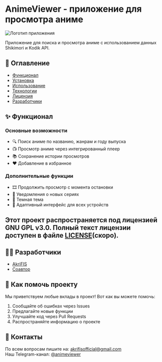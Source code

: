 # AnimeViewer - приложение для просмотра аниме

![Логотип приложения](app-icon.png)

Приложение для поиска и просмотра аниме с использованием данных Shikimori и Kodik API.

## 📌 Оглавление
- [Функционал](#-функционал)
- [Установка](#-установка)
- [Использование](#-использование)
- [Технологии](#-технологии)
- [Лицензия](#-лицензия)
- [Разработчики](#-разработчики)

## ✨ Функционал

### Основные возможности
- 🔍 Поиск аниме по названию, жанрам и году выпуска
- 📺 Просмотр аниме через интегрированный плеер
- 📚 Сохранение истории просмотров
- ❤️ Добавление в избранное

### Дополнительные функции
- 🎞️ Продолжить просмотр с момента остановки
- 🔔 Уведомления о новых сериях
- 🌙 Темная тема
- 📱 Адаптивный интерфейс для всех устройств


## Этот проект распространяется под лицензией **GNU GPL v3.0**. Полный текст лицензии доступен в файле [LICENSE](LICENSE)(скоро).

## 👨‍💻 Разработчики

- [AkriFIS](https://github.com/Akrifis)
- [Соавтор](https://github.com/соавтор)

## 🤝 Как помочь проекту

Мы приветствуем любые вклады в проект! Вот как вы можете помочь:

1. Сообщайте об ошибках через Issues
2. Предлагайте новые функции
3. Улучшайте код через Pull Requests
4. Распространяйте информацию о проекте

## 📧 Контакты

По всем вопросам пишите на: akrifisofficial@gmail.com  
Наш Telegram-канал: [@animeviewer](https://t.me/animeviewer)
